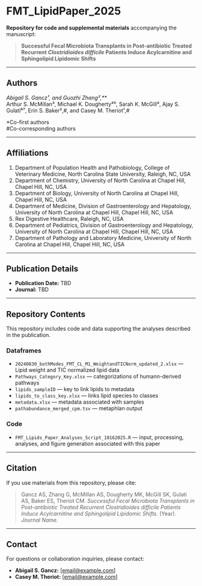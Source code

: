 # FMT_LipidPaper_2025

**Repository for code and supplemental materials** accompanying the manuscript:  

> **Successful Fecal Microbiota Transplants in Post-antibiotic Treated Recurrent *Clostridioides difficile* Patients Induce Acylcarnitine and Sphingolipid Lipidomic Shifts**  

---

## Authors

**Abigail S. Gancz¹,* and Guozhi Zhang²,***  
Arthur S. McMillan³, Michael K. Dougherty⁴⁵, Sarah K. McGill⁴, Ajay S. Gulati⁶⁷, Erin S. Baker²,#, and Casey M. Theriot¹,#  

\*Co-first authors  
\#Co-corresponding authors  

---

## Affiliations

1. Department of Population Health and Pathobiology, College of Veterinary Medicine, North Carolina State University, Raleigh, NC, USA  
2. Department of Chemistry, University of North Carolina at Chapel Hill, Chapel Hill, NC, USA  
3. Department of Biology, University of North Carolina at Chapel Hill, Chapel Hill, NC, USA  
4. Department of Medicine, Division of Gastroenterology and Hepatology, University of North Carolina at Chapel Hill, Chapel Hill, NC, USA  
5. Rex Digestive Healthcare, Raleigh, NC, USA  
6. Department of Pediatrics, Division of Gastroenterology and Hepatology, University of North Carolina at Chapel Hill, Chapel Hill, NC, USA  
7. Department of Pathology and Laboratory Medicine, University of North Carolina at Chapel Hill, Chapel Hill, NC, USA  

---

## Publication Details

- **Publication Date:** TBD  
- **Journal:** TBD  

---

## Repository Contents

This repository includes code and data supporting the analyses described in the publication.  

### Dataframes
- `20240830_bothModes_FMT_CL_M1_WeightandTICNorm_updated_2.xlsx` — Lipid weight and TIC normalized lipid data
- `Pathways_Category_Key.xlsx` — categorizations of humann-derived pathways 
- `lipids_sampleID` — key to link lipids to metadata 
- `lipids_to_class_key.xlsx` — links lipid species to classes
- `metadata.xlsx` — metadata associated with samples
- `pathabundance_merged_cpm.tsv` — metaphlan output 

### Code
- `FMT_Lipids_Paper_Analyses_Script_10162025.R` — input, processing, analyses, and figure generation associated with this paper 

---

## Citation

If you use materials from this repository, please cite:  
> Gancz AS, Zhang G, McMillan AS, Dougherty MK, McGill SK, Gulati AS, Baker ES, Theriot CM. *Successful Fecal Microbiota Transplants in Post-antibiotic Treated Recurrent Clostridioides difficile Patients Induce Acylcarnitine and Sphingolipid Lipidomic Shifts.* (Year). *Journal Name.*  

---

## Contact

For questions or collaboration inquiries, please contact:  
- **Abigail S. Gancz:** [email@example.com]  
- **Casey M. Theriot:** [email@example.com]  
